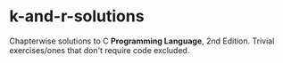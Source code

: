 # k-and-r-solutions
Chapterwise solutions to C **Programming Language**, 2nd Edition. Trivial 
exercises/ones that don't require code excluded.
